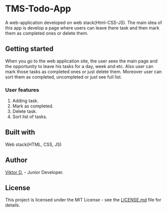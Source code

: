 # TMS-Todo-App
A web-application developed on web stack(Html-CSS-JS). The main idea of this app is develop a page where users can leave there task and then mark them as completed ones or delete them.
## Getting started
When you go to the web application site, the user sees the main page and the opportunity to leave his tasks for a day, week and etc. Also user can mark those tasks as completed ones or just delete them. Moreover user can sort them as completed, uncompleted or just see full list.
### User features
1. Adding task.
2. Mark as completed.
3. Delete task.
4. Sort list of tasks.
## Built with
Web stack(HTML, CSS, JS)
## Author
[Viktor D.](https://admiring-northcutt-353fff.netlify.app) - Junior Developer.
## License
This project is licensed under the MIT License - see the [LICENSE.md](https://github.com/llmurd0kll/TMS-Todo-App/blob/master/LICENSE) file for details.
